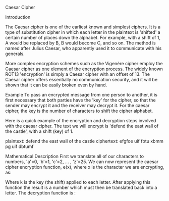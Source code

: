Caesar Cipher

Introduction

The Caesar cipher is one of the earliest known and simplest ciphers. It is a type of substitution cipher in which each letter in the plaintext is 'shifted' a certain number of places down the alphabet. For example, with a shift of 1, A would be replaced by B, B would become C, and so on. The method is named after Julius Caesar, who apparently used it to communicate with his generals.

More complex encryption schemes such as the Vigenère cipher employ the Caesar cipher as one element of the encryption process. The widely known ROT13 'encryption' is simply a Caesar cipher with an offset of 13. The Caesar cipher offers essentially no communication security, and it will be shown that it can be easily broken even by hand.

Example 
To pass an encrypted message from one person to another, it is first necessary that both parties have the 'key' for the cipher, so that the sender may encrypt it and the receiver may decrypt it. For the caesar cipher, the key is the number of characters to shift the cipher alphabet.

Here is a quick example of the encryption and decryption steps involved with the caesar cipher. The text we will encrypt is 'defend the east wall of the castle', with a shift (key) of 1.

plaintext:  defend the east wall of the castle
ciphertext: efgfoe uif fbtu xbmm pg uif dbtumf


Mathematical Description 
First we translate all of our characters to numbers, 'a'=0, 'b'=1, 'c'=2, ... , 'z'=25. We can now represent the caesar cipher encryption function, e(x), where x is the character we are encrypting, as:


Where k is the key (the shift) applied to each letter. After applying this function the result is a number which must then be translated back into a letter. The decryption function is :

